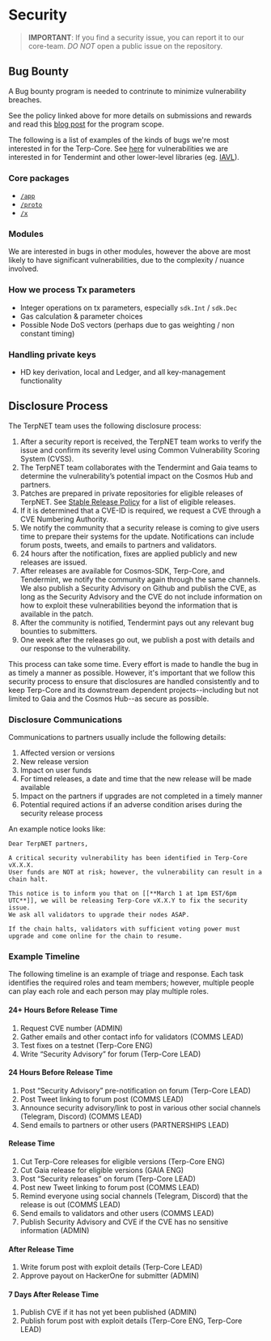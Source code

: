 # Security

> **IMPORTANT**: If you find a security issue, you can
report it to our core-team. *DO NOT* open a public issue on the repository.

## Bug Bounty

A Bug bounty program is needed to contrinute to minimize vulnerability breaches.

See the policy linked above for more details on submissions and rewards and read
this [blog post](https://blog.cosmos.network/bug-bounty-program-for-tendermint-cosmos-833c67693586) for the program scope. 

The following is a list of examples of the kinds of bugs we're most interested
in for the Terp-Core. See [here](https://github.com/tendermint/tendermint/blob/master/SECURITY.md) for vulnerabilities we are interested
in for Tendermint and other lower-level libraries (eg. [IAVL](https://github.com/cosmos/iavl)).

### Core packages

* [`/app`](https://github.com/terpnetwork/terp-core/tree/main/app)
* [`/proto`](https://github.com/terpnetwork/terp-core/tree/main/proto)
* [`/x`](https://github.com/terpnetwork/terp-core/tree/main/x)

### Modules


We are interested in bugs in other modules, however the above are most likely to
have significant vulnerabilities, due to the complexity / nuance involved. 

### How we process Tx parameters

* Integer operations on tx parameters, especially `sdk.Int` / `sdk.Dec`
* Gas calculation & parameter choices
* Possible Node DoS vectors (perhaps due to gas weighting / non constant timing)

### Handling private keys

* HD key derivation, local and Ledger, and all key-management functionality


## Disclosure Process

The TerpNET team uses the following disclosure process:

1. After a security report is received, the TerpNET team works to verify the issue and confirm its severity level using Common Vulnerability Scoring System (CVSS).
1. The TerpNET team collaborates with the Tendermint and Gaia teams to determine the vulnerability’s potential impact on the Cosmos Hub and partners.
1. Patches are prepared in private repositories for eligible releases of TerpNET. See [Stable Release Policy](https://github.com/cosmos/cosmos-sdk/blob/main/RELEASE_PROCESS.md#stable-release-policy) for a list of eligible releases.
1. If it is determined that a CVE-ID is required, we request a CVE through a CVE Numbering Authority.
1. We notify the community that a security release is coming to give users time to prepare their systems for the update. Notifications can include forum posts, tweets, and emails to partners and validators.
1. 24 hours after the notification, fixes are applied publicly and new releases are issued.
1. After releases are available for Cosmos-SDK, Terp-Core, and Tendermint, we notify the community again through the same channels. We also publish a Security Advisory on Github and publish the CVE, as long as the Security Advisory and the CVE do not include information on how to exploit these vulnerabilities beyond the information that is available in the patch.
1. After the community is notified, Tendermint pays out any relevant bug bounties to submitters.
1. One week after the releases go out, we publish a post with details and our response to the vulnerability.

This process can take some time. Every effort is made to handle the bug in as timely a manner as possible. However, it's important that we follow this security process to ensure that disclosures are handled consistently and to keep Terp-Core and its downstream dependent projects--including but not limited to Gaia and the Cosmos Hub--as secure as possible.

### Disclosure Communications

Communications to partners usually include the following details:

1. Affected version or versions
1. New release version
1. Impact on user funds
1. For timed releases, a date and time that the new release will be made available
1. Impact on the partners if upgrades are not completed in a timely manner
1. Potential required actions if an adverse condition arises during the security release process

An example notice looks like:

```text
Dear TerpNET partners,

A critical security vulnerability has been identified in Terp-Core vX.X.X.
User funds are NOT at risk; however, the vulnerability can result in a chain halt.

This notice is to inform you that on [[**March 1 at 1pm EST/6pm UTC**]], we will be releasing Terp-Core vX.X.Y to fix the security issue.
We ask all validators to upgrade their nodes ASAP.

If the chain halts, validators with sufficient voting power must upgrade and come online for the chain to resume.
```

### Example Timeline

The following timeline is an example of triage and response. Each task identifies the required roles and team members; however, multiple people can play each role and each person may play multiple roles.

#### 24+ Hours Before Release Time

1. Request CVE number (ADMIN)
1. Gather emails and other contact info for validators (COMMS LEAD)
1. Test fixes on a testnet  (Terp-Core ENG)
1. Write “Security Advisory” for forum (Terp-Core LEAD)

#### 24 Hours Before Release Time

1. Post “Security Advisory” pre-notification on forum (Terp-Core LEAD)
1. Post Tweet linking to forum post (COMMS LEAD)
1. Announce security advisory/link to post in various other social channels (Telegram, Discord) (COMMS LEAD)
1. Send emails to partners or other users (PARTNERSHIPS LEAD)

#### Release Time

1. Cut Terp-Core releases for eligible versions (Terp-Core ENG)
1. Cut Gaia release for eligible versions (GAIA ENG)
1. Post “Security releases” on forum (Terp-Core LEAD)
1. Post new Tweet linking to forum post (COMMS LEAD)
1. Remind everyone using social channels (Telegram, Discord)  that the release is out (COMMS LEAD)
1. Send emails to validators and other users (COMMS LEAD)
1. Publish Security Advisory and CVE if the CVE has no sensitive information (ADMIN)

#### After Release Time

1. Write forum post with exploit details (Terp-Core LEAD)
1. Approve payout on HackerOne for submitter (ADMIN)

#### 7 Days After Release Time

1. Publish CVE if it has not yet been published (ADMIN)
1. Publish forum post with exploit details (Terp-Core ENG, Terp-Core LEAD)